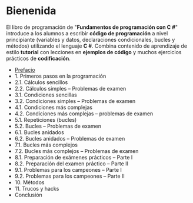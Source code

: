 # Bienenida

El libro de programación de "**Fundamentos de programación con C #**" introduce a los alumnos a escribir **código de programación** a nivel principiante (variables y datos, declaraciones condicionales, bucles y métodos) utilizando el lenguaje **C #**. Combina contenido de aprendizaje de estilo **tutorial** con lecciones en **ejemplos de código** y muchos ejercicios prácticos de **codificación**.

* [Prefacio](broken-reference)
* 1\. Primeros pasos en la programación
* 2.1. Cálculos sencillos
* 2.2. Cálculos simples – Problemas de examen
* 3.1. Condiciones sencillas
* 3.2. Condiciones simples – Problemas de examen
* 4.1. Condiciones más complejas
* 4.2. Condiciones más complejas – problemas de examen
* 5.1. Repeticiones (bucles)
* 5.2. Bucles – Problemas de examen
* 6.1. Bucles anidados
* 6.2. Bucles anidados – Problemas de examen
* 7.1. Bucles más complejos
* 7.2. Bucles más complejos – Problemas de examen
* 8.1. Preparación de exámenes prácticos – Parte I
* 8.2. Preparación del examen práctico – Parte II
* 9.1. Problemas para los campeones – Parte I
* 9.2. Problemas para los campeones – Parte II
* 10\. Métodos
* 11\. Trucos y hacks
* Conclusión


